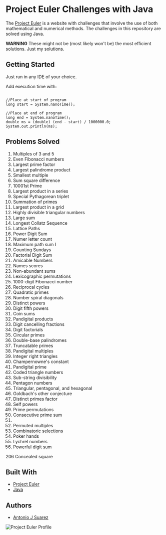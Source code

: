 # Project Euler Challenges with Java

The [Project Euler](https://projecteuler.net/) is a website with challenges that involve the use of both mathematical and numerical methods. The challenges in this repository are solved using Java.

**WARNING** These might not be (most likely won't be) the most efficient solutions. Just my solutions.

## Getting Started

Just run in any IDE of your choice.

Add execution time with:

<pre><code>
//Place at start of program
long start = System.nanoTime();

//Place at end of program
long end = System.nanoTime();
double ms = (double) (end - start) / 1000000.0;
System.out.println(ms);
</code></pre>
## Problems Solved

1. Multiples of 3 and 5
1. Even Fibonacci numbers
1. Largest prime factor
1. Largest palindrome product
1. Smallest multiple
1. Sum square difference
1. 10001st Prime
1. Largest product in a series
1. Special Pythagorean triplet
1. Summation of primes
1. Largest product in a grid
1. Highly divisible triangular numbers
1. Large sum
1. Longest Collatz Sequence
1. Lattice Paths
1. Power Digit Sum
1. Numer letter count
1. Maximum path sum I
1. Counting Sundays
1. Factorial Digit Sum
1. Amicable Numbers
1. Names scores
1. Non-abundant sums
1. Lexicographic permutations
1. 1000-digit Fibonacci number
1. Reciprocal cycles
1. Quadratic primes
1. Number spiral diagonals
1. Distinct powers
1. Digit fifth powers
1. Coin sums
1. Pandigital products
1. Digit cancelling fractions
1. Digit factorials 
1. Circular primes
1. Double-base palindromes
1. Truncatable primes 
1. Pandigital multiples
1. Integer right triangles
1. Champernowne's constant
1. Pandigital prime
1. Coded triangle numbers
1. Sub-string divisibility
1. Pentagon numbers
1. Triangular, pentagonal, and hexagonal
1. Goldbach's other conjecture
1. Distinct primes factor
1. Self powers
1. Prime permutations
1. Consecutive prime sum
1.
1. Permuted multiples
1. Combinatoric selections
1. Poker hands
1. Lychrel numbers
1. Powerful digit sum

206 Concealed square       

## Built With

* [Project Euler](https://projecteuler.net/)
* [Java](https://www.oracle.com/java/)


## Authors

* [Antonio J Suarez](https://gitlab.com/ouranophobia)

![Project Euler Profile](https://projecteuler.net/profile/ouranophobia.png "ouranophobia")